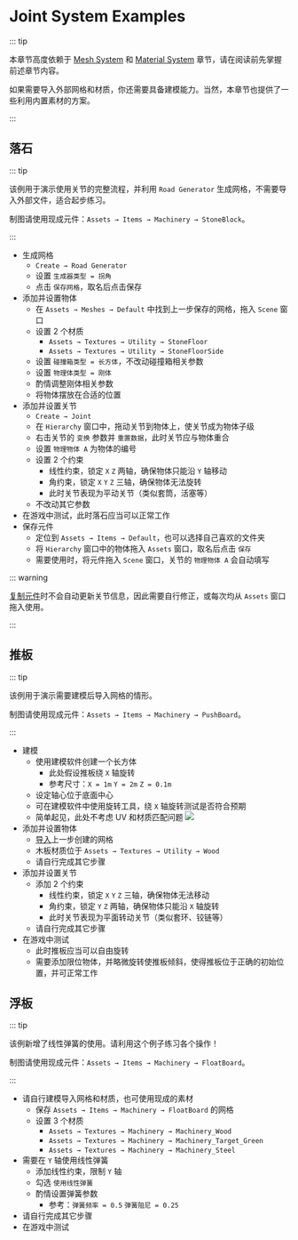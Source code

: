 # Joint System Examples

::: tip

本章节高度依赖于 [Mesh System](/en/advanced/mesh-system.md) 和 [Material System](/en/advanced/material-system.md) 章节，请在阅读前先掌握前述章节内容。

如果需要导入外部网格和材质，你还需要具备建模能力。当然，本章节也提供了一些利用内置素材的方案。

:::

## 落石

::: tip

该例用于演示使用关节的完整流程，并利用 `Road Generator` 生成网格，不需要导入外部文件，适合起步练习。

制图请使用现成元件：`Assets → Items → Machinery → StoneBlock`。

:::

- 生成网格
  - `Create → Road Generator`
  - 设置 `生成器类型 = 拐角`
  - 点击 `保存网格`，取名后点击保存
- 添加并设置物体
  - 在 `Assets → Meshes → Default` 中找到上一步保存的网格，拖入 `Scene` 窗口
  - 设置 2 个材质
    - `Assets → Textures → Utility → StoneFloor`
    - `Assets → Textures → Utility → StoneFloorSide`
  - 设置 `碰撞箱类型 = 长方体`，不改动碰撞箱相关参数
  - 设置 `物理体类型 = 刚体`
  - 酌情调整刚体相关参数
  - 将物体摆放在合适的位置
- 添加并设置关节
  - `Create → Joint`
  - 在 `Hierarchy` 窗口中，拖动关节到物体上，使关节成为物体子级
  - 右击关节的 `变换` 参数并 `重置数据`，此时关节应与物体重合
  - 设置 `物理物体 A` 为物体的编号
  - 设置 2 个约束
    - 线性约束，锁定 `X` `Z` 两轴，确保物体只能沿 `Y` 轴移动
    - 角约束，锁定 `X` `Y` `Z` 三轴，确保物体无法旋转
    - 此时关节表现为平动关节（类似套筒，活塞等）
  - 不改动其它参数
- 在游戏中测试，此时落石应当可以正常工作
- 保存元件
  - 定位到 `Assets → Items → Default`，也可以选择自己喜欢的文件夹
  - 将 `Hierarchy` 窗口中的物体拖入 `Assets` 窗口，取名后点击 `保存`
  - 需要使用时，将元件拖入 `Scene` 窗口，关节的 `物理物体 A` 会自动填写

::: warning

[复制元件](/en/start/basic-operation.md#duplicate)时不会自动更新关节信息，因此需要自行修正，或每次均从 `Assets` 窗口拖入使用。

:::

## 推板

::: tip

该例用于演示需要建模后导入网格的情形。

制图请使用现成元件：`Assets → Items → Machinery → PushBoard`。

:::

- 建模
  - 使用建模软件创建一个长方体
    - 此处假设推板绕 `X` 轴旋转
    - 参考尺寸：`X = 1m` `Y = 2m` `Z = 0.1m`
  - 设定轴心位于底面中心
  - 可在建模软件中使用旋转工具，绕 `X` 轴旋转测试是否符合预期
  - 简单起见，此处不考虑 UV 和材质匹配问题
    ![](/images/mesh-example-push-board.png)
- 添加并设置物体
  - [导入](/advanced/mesh-system.md#导入网格)上一步创建的网格
  - 木板材质位于 `Assets → Textures → Utility → Wood`
  - 请自行完成其它步骤
- 添加并设置关节
  - 添加 2 个约束
    - 线性约束，锁定 `X` `Y` `Z` 三轴，确保物体无法移动
    - 角约束，锁定 `Y` `Z` 两轴，确保物体只能沿 `X` 轴旋转
    - 此时关节表现为平面转动关节（类似套环、铰链等）
  - 请自行完成其它步骤
- 在游戏中测试
  - 此时推板应当可以自由旋转
  - 需要添加限位物体，并略微旋转使推板倾斜，使得推板位于正确的初始位置，并可正常工作

## 浮板

::: tip

该例新增了线性弹簧的使用。请利用这个例子练习各个操作！

制图请使用现成元件：`Assets → Items → Machinery → FloatBoard`。

:::

- 请自行建模导入网格和材质，也可使用现成的素材
  - 保存 `Assets → Items → Machinery → FloatBoard` 的网格
  - 设置 3 个材质
    - `Assets → Textures → Machinery → Machinery_Wood`
    - `Assets → Textures → Machinery → Machinery_Target_Green`
    - `Assets → Textures → Machinery → Machinery_Steel`
- 需要在 `Y` 轴使用线性弹簧
  - 添加线性约束，限制 `Y` 轴
  - 勾选 `使用线性弹簧`
  - 酌情设置弹簧参数
    - 参考：`弹簧频率 = 0.5` `弹簧阻尼 = 0.25`
- 请自行完成其它步骤
- 在游戏中测试
